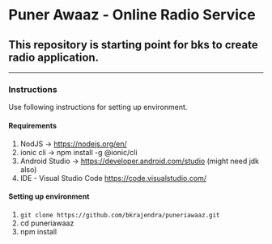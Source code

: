 # Puner Awaaz - Online Radio Service
## This repository is starting point for bks to create radio application.

---

### Instructions

Use following instructions for setting up environment.

#### Requirements

1. NodJS -> https://nodejs.org/en/
2. ionic cli -> npm install -g @ionic/cli
3. Android Studio -> https://developer.android.com/studio (might need jdk also)
4. IDE - Visual Studio Code https://code.visualstudio.com/

#### Setting up environment

1. `git clone https://github.com/bkrajendra/puneriawaaz.git`
2. cd puneriawaaz
3. npm install
